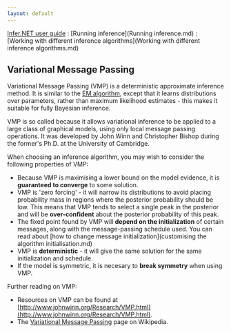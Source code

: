 ```yaml
---
layout: default 
--- 
```

[Infer.NET user guide](index.md) : [Running inference](Running inference.md) : [Working with different inference algorithms](Working with different inference algorithms.md)

## Variational Message Passing

Variational Message Passing (VMP) is a deterministic approximate inference method. It is similar to the [EM algorithm](http://en.wikipedia.org/wiki/Expectation-maximization_algorithm), except that it learns distributions over parameters, rather than maximum likelihood estimates - this makes it suitable for fully Bayesian inference. 
 

VMP is so called because it allows variational inference to be applied to a large class of graphical models, using only local message passing operations. It was developed by John Winn and Christopher Bishop during the former's Ph.D. at the University of Cambridge.

When choosing an inference algorithm, you may wish to consider the following properties of VMP:

*   Because VMP is maximising a lower bound on the model evidence, it is **guaranteed to converge** to some solution.
*   VMP is 'zero forcing' - it will narrow its distributions to avoid placing probability mass in regions where the posterior probability should be low. This means that VMP tends to select a single peak in the posterior and will be **over-confident** about the posterior probability of this peak.
*   The fixed point found by VMP will **depend on the initialization** of certain messages, along with the message-passing schedule used. You can read about [how to change message initialization](customising the algorithm initialisation.md)
*   VMP is **deterministic** \- it will give the same solution for the same initialization and schedule.
*   If the model is symmetric, it is necesary to **break symmetry** when using VMP.

Further reading on VMP:

*   Resources on VMP can be found at [http://www.johnwinn.org/Research/VMP.html](http://www.johnwinn.org/Research/VMP.html).
*   The [Variational Message Passing](http://en.wikipedia.org/wiki/Variational_message_passing) page on Wikipedia.
